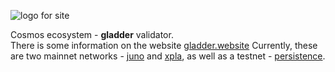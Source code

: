 ![logo for site]([https://gladder.website/wp-content/uploads/2024/09/G_o-g-200.gif])
<p>Cosmos ecosystem - <b>gladder</b> validator.<br/>There is some information on the website <a target="_blank" href="https://gladder.website/">gladder.website</a> Currently, these are two mainnet networks - <a target="_blank" href="https://www.mintscan.io/juno/validators/junovaloper18rk2nfz7u7294gzlwx7nunudje5kul6w62akq6">juno</a> and <a target="_blank" href="https://www.mintscan.io/xpla/validators/xplavaloper18medcs7vlf3pv3m4gcddlq2zc4s8te977wvuth">xpla</a>, as well as a testnet - <a target="_blank" href="https://www.mintscan.io/persistence-testnet/validators/persistencevaloper1gkajew0yw2c5dhs9uqxt86hnwhfq92t9t0lqz9">persistence</a>.<p>
